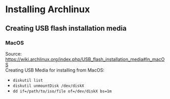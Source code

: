 Installing Archlinux
====================


## Creating USB flash installation media
### MacOS
Source: https://wiki.archlinux.org/index.php/USB_flash_installation_media#In_macOS  
Creating USB Media for installing from MacOS:
 - `diskutil list`
 - `diskutil unmountDisk /dev/diskX`
 - `dd if=/path/to/iso/file of=/dev/diskX bs=1m`

